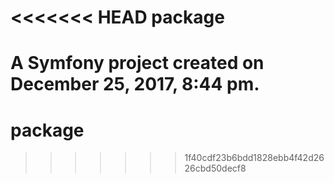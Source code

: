 <<<<<<< HEAD
package
=======

A Symfony project created on December 25, 2017, 8:44 pm.
=======
# package
>>>>>>> 1f40cdf23b6bdd1828ebb4f42d2626cbd50decf8
